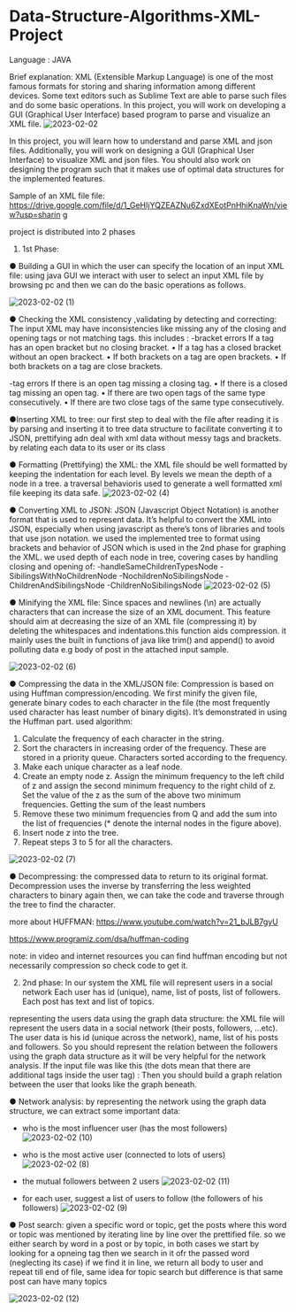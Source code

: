 # Data-Structure-Algorithms-XML-Project

Language : JAVA

Brief explanation:
XML (Extensible Markup Language) is one of the most famous formats for storing and sharing
information among different devices. Some text editors such as Sublime Text are able to parse
such files and do some basic operations. In this project, you will work on developing a GUI
(Graphical User Interface) based program to parse and visualize an XML file.
![2023-02-02](https://user-images.githubusercontent.com/92223732/216429688-f8add2df-0351-42fd-bca6-8f38ccb0738e.png)


In this project, you will learn how to understand and parse XML and json files. Additionally, you
will work on designing a GUI (Graphical User Interface) to visualize XML and json files. You
should also work on designing the program such that it makes use of optimal data structures
for the implemented features.

Sample of an XML file file:
https://drive.google.com/file/d/1_GeHIjYQZEAZNu6ZxdXEotPnHhiKnaWn/view?usp=sharin
g

project is distributed into 2 phases
1) 1st Phase:


● Building a GUI in which the user can specify the location of an input XML file:
  using java GUI we interact with user to select an input XML file by browsing pc and then we can do the basic operations as follows. 

![2023-02-02 (1)](https://user-images.githubusercontent.com/92223732/216430068-e5e41cba-d268-4bf6-a843-3bdea3382a74.png)


● Checking the XML consistency ,validating by detecting and correcting: 
The input XML may have inconsistencies like missing any
of the closing and opening tags or not matching tags. 
this includes : -bracket errors
If a tag has an open bracket but no closing bracket.
• If a tag has a closed bracket without an open brackect.
• If both brackets on a tag are open brackets.
• If both brackets on a tag are close brackets.

-tag errors
 If there is an open tag missing a closing tag.
• If there is a closed tag missing an open tag.
• If there are two open tags of the same type consecutively.
• If there are two close tags of the same type consecutively.


●Inserting XML to tree:
 our first step to deal with the file after reading it is by parsing and inserting it to tree data structure to facilitate converting it to JSON, prettifying adn deal with xml data without messy tags and brackets. by relating each data to its user or its class

● Formatting (Prettifying) the XML: the XML file should be well formatted by keeping the
indentation for each level. By levels we mean the depth of a node in a tree. a traversal behavioris used to generate a well formatted xml file keeping its data safe.
![2023-02-02 (4)](https://user-images.githubusercontent.com/92223732/216431291-c28e7789-ce47-4a35-aeb2-a6aa3fa7ac21.png)


● Converting XML to JSON: JSON (Javascript Object Notation) is another format that is used
to represent data. It’s helpful to convert the XML into JSON, especially when using
javascript as there’s tons of libraries and tools that use json notation.
we used the implemented tree to format using brackets and behavior of JSON which is used in the 2nd phase for graphing the XML.
we used depth of each node in tree, covering cases by handling closing and opening of:
-handleSameChildrenTypesNode
-SibilingsWithNoChildrenNode
-NochildrenNoSibilingsNode
-ChildrenAndSibilingsNode
-ChildrenNoSibilingsNode
![2023-02-02 (5)](https://user-images.githubusercontent.com/92223732/216431476-4962fb14-38c0-41df-8183-40f9760c8a83.png)



● Minifying the XML file: Since spaces and newlines (\n) are actually characters that can
increase the size of an XML document. This feature should aim at decreasing the size of
an XML file (compressing it) by deleting the whitespaces and indentations.this function aids compression. it mainly uses the built in functions of java like trim() and append() to avoid polluting data 
e.g body of post in the attached input sample.

![2023-02-02 (6)](https://user-images.githubusercontent.com/92223732/216431671-f1f8a3da-8241-410f-ae08-e6aaea5fa5f5.png)


● Compressing the data in the XML/JSON file:
Compression is based on using Huffman compression/encoding. We first minify 
the given file, generate binary codes to each character in the file (the most 
frequently used character has least number of binary digits). It’s demonstrated in 
using the Huffman part.
used algorithm:

1. Calculate the frequency of each character in the string.
2. Sort the characters in increasing order of the frequency. These are stored in 
a priority queue. Characters sorted according to the frequency.
3. Make each unique character as a leaf node.
4. Create an empty node z. Assign the minimum frequency to the left child of 
z and assign the second minimum frequency to the right child of z. Set the 
value of the z as the sum of the above two minimum frequencies. Getting 
the sum of the least numbers
5. Remove these two minimum frequencies from Q and add the sum into the 
list of frequencies (* denote the internal nodes in the figure above).
6. Insert node z into the tree.
7. Repeat steps 3 to 5 for all the characters.

![2023-02-02 (7)](https://user-images.githubusercontent.com/92223732/216432136-7f4fafdd-3732-466d-a6b7-11db335b6d33.png)


● Decompressing:
the compressed data to return to its original format.
Decompression uses the inverse by transferring the less weighted characters to 
binary again then, we can take the code and traverse through the tree to find 
the character.


more about HUFFMAN: 
https://www.youtube.com/watch?v=21_bJLB7gyU

https://www.programiz.com/dsa/huffman-coding

note: in video and internet resources you can find huffman encoding but not necessarily compression so check code to get it.

2) 2nd phase:
In our system the XML file will represent users in a social network
Each user has id (unique), name, list of posts, list of followers.
Each post has text and list of topics.

representing the users data using the graph data structure: the XML file will represent the
users data in a social network (their posts, followers, ...etc).
The user data is his id (unique across the network), name, list of his posts and followers.
So you should represent the relation between the followers using the graph data
structure as it will be very helpful for the network analysis.
If the input file was like this (the dots mean that there are additional tags inside the user
tag) :
Then you should build a graph relation between the user that looks like the graph
beneath.

● Network analysis: by representing the network using the graph data structure, we can
extract some important data:
- who is the most influencer user (has the most followers)
![2023-02-02 (10)](https://user-images.githubusercontent.com/92223732/216432578-32f8f76f-8c07-4ad5-8e2f-c41e12f4bd13.png)


- who is the most active user (connected to lots of users)
![2023-02-02 (8)](https://user-images.githubusercontent.com/92223732/216432922-ef9d4380-f397-451c-b967-d5f556995b4c.png)

- the mutual followers between 2 users
![2023-02-02 (11)](https://user-images.githubusercontent.com/92223732/216433219-8f4710a8-7635-4fdf-a301-958391220a0b.png)

- for each user, suggest a list of users to follow (the followers of his followers)
![2023-02-02 (9)](https://user-images.githubusercontent.com/92223732/216432837-feff9648-e6ee-4982-80ed-d88549bb834f.png)


● Post search: given a specific word or topic, get the posts where this word or topic was
mentioned by iterating line by line over the prettified file. so we either search by word in a post or by topic, in both cases we start by looking for a <body>opneing tag then we search in it ofr the passed word (neglecting its case) if we find it in line, we return all body to user and repeat till end of file,
same idea for topic search but difference is that same post can have many topics

![2023-02-02 (12)](https://user-images.githubusercontent.com/92223732/216433637-ab600122-ec16-4aea-b88a-1c41570cc3de.png)

